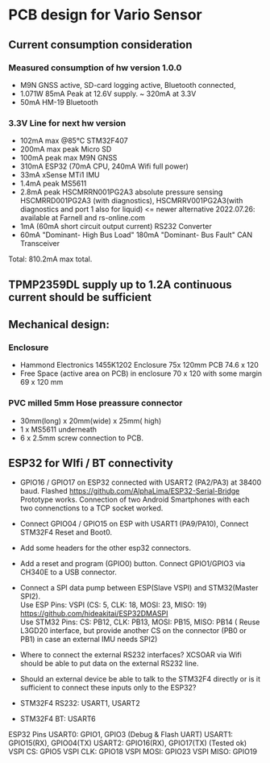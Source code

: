# PCB design for Vario Sensor 

## Current consumption consideration

### Measured consumption of hw version 1.0.0
- M9N GNSS active, SD-card logging active, Bluetooth connected, 
- 1.071W 85mA Peak at 12.6V supply. ~ 320mA at 3.3V
- 50mA HM-19 Bluetooth

### 3.3V Line for next hw version
- 102mA max @85°C STM32F407 
- 200mA max peak Micro SD
- 100mA peak max M9N GNSS
- 310mA ESP32 (70mA CPU, 240mA Wifi full power) 
- 33mA xSense MTi1 IMU
- 1.4mA peak MS5611
- 2.8mA peak HSCMRRN001PG2A3 absolute pressure sensing    HSCMRRD001PG2A3 (with diagnostics), HSCMRRV001PG2A3(with diagnostics and port 1 also for liquid) <= newer alternative 2022.07.26: available at Farnell and rs-online.com
- 1mA (60mA short circuit output current) RS232 Converter
- 60mA "Dominant- High Bus Load"  180mA "Dominant- Bus Fault" CAN Transceiver

Total:  810.2mA max total. 

## TPMP2359DL supply up to 1.2A continuous current should be sufficient

## Mechanical design:

### Enclosure
- Hammond Electronics 1455K1202 Enclosure 75x 120mm  PCB 74.6 x 120
- Free Space (active area on PCB) in enclosure 70 x 120  with some margin 69 x 120 mm 

### PVC milled 5mm Hose preassure connector
- 30mm(long) x 20mm(wide) x 25mm( high) 
- 1 x MS5611 underneath 
- 6 x 2.5mm screw connection to PCB. 

## ESP32 for WIfi / BT connectivity
- GPIO16 / GPIO17 on ESP32 connected with USART2 (PA2/PA3) at 38400 baud. Flashed https://github.com/AlphaLima/ESP32-Serial-Bridge   Prototype works. Connection of two Android Smartphones with each two connenctions to a TCP socket worked. 
- Connect GPIO04 / GPIO15 on ESP with USART1 (PA9/PA10), Connect STM32F4 Reset and Boot0. 
- Add some headers for the other esp32 connectors.
- Add a reset and program (GPIO0) button. Connect GPIO1/GPIO3 via CH340E to a USB connector.
- Connect a SPI data pump between ESP(Slave VSPI) and STM32(Master SPI2).  
Use ESP Pins: VSPI (CS:  5, CLK: 18, MOSI: 23, MISO: 19)  https://github.com/hideakitai/ESP32DMASPI  
Use STM32 Pins: CS: PB12, CLK: PB13, MOSI: PB15, MISO: PB14 ( Reuse L3GD20 interface, but provide another CS on the connector (PB0 or PB1) in case an external IMU needs SPI2)

- Where to connect the external RS232 interfaces?  XCSOAR via Wifi should be able to put data on the external RS232 line.  
- Should an external device be able to talk to the STM32F4 directly or is it sufficient to connect these inputs only to the ESP32?
- STM32F4 RS232: USART1, USART2   
- STM32F4 BT: USART6

ESP32 Pins
USART0:  GPIO1, GPIO3   (Debug & Flash UART)
USART1:  GPIO15(RX), GPIO04(TX)
USART2:  GPIO16(RX), GPIO17(TX)   (Tested ok)
VSPI CS: GPIO5
VSPI CLK: GPIO18
VSPI MOSI: GPIO23 
VSPI MISO: GPIO19 
